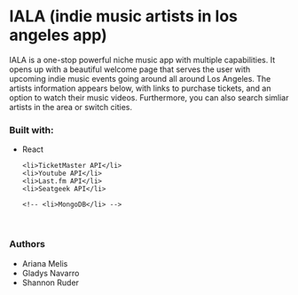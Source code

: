 

# IALA (indie music artists in los angeles app)

IALA is a one-stop powerful niche music app with multiple capabilities. 
It opens up with a beautiful welcome page that serves the user with upcoming indie music events going around all around Los Angeles. 
The artists information appears below, with links to purchase tickets, and an option to watch their music videos. 
Furthermore, you can also search simliar artists in the area or switch cities.

<h3>Built with:</h3>
<ul>
    <li>React</li>
    
    <li>TicketMaster API</li>
    <li>Youtube API</li>
    <li>Last.fm API</li>
    <li>Seatgeek API</li>

    <!-- <li>MongoDB</li> -->
</ul>
</br>
<h3>Authors</h3>
<ul>
    <li>Ariana Melis</li>
    <li>Gladys Navarro</li>
    <li>Shannon Ruder</li>
</ul>
